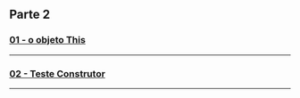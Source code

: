 ## Parte 2

### [01 - o objeto This](https://github.com/gladsonsimoes/ExerciciosDeExemplo_Java/tree/main/orientacao_a_objetos/orientacao_a_objetos_parte2.construtores/o_objeto_this/)
----
### [02 - Teste Construtor](https://github.com/gladsonsimoes/ExerciciosDeExemplo_Java/tree/main/orientacao_a_objetos/orientacao_a_objetos_parte2.construtores/construtores/)
----
